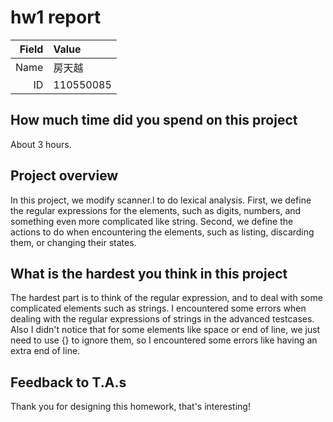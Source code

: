 # hw1 report

|Field|Value|
|-:|:-|
|Name|房天越|
|ID|110550085|

## How much time did you spend on this project

About 3 hours.

## Project overview

In this project, we modify scanner.l to do lexical analysis. First, we define the regular expressions for the elements, such as digits, numbers, and something even more complicated like string.
Second, we define the actions to do when encountering the elements, such as listing, discarding them, or changing their states.

## What is the hardest you think in this project

The hardest part is to think of the regular expression, and to deal with some complicated elements such as strings. I encountered some errors when dealing with the regular expressions of strings in the advanced testcases. 
Also I didn't notice that for some elements like space or end of line, we just need to use {} to ignore them, so I encountered some errors like having an extra end of line. 

## Feedback to T.A.s

Thank you for designing this homework, that's interesting!
